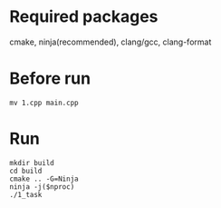 # Required packages
cmake, ninja(recommended), clang/gcc, clang-format

# Before run
```
mv 1.cpp main.cpp
````

# Run
```
mkdir build
cd build
cmake .. -G=Ninja
ninja -j($nproc)
./1_task
```
